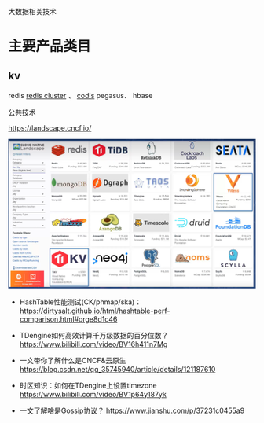 大数据相关技术

# 主要产品类目

## kv

redis [redis cluster](https://redis.io/docs/manual/scaling/) 、 [codis](https://github.com/CodisLabs/codis)  pegasus、 hbase



公共技术



https://landscape.cncf.io/

![1657013094712](images/1657013094712.png)

- HashTable性能测试(CK/phmap/ska)： https://dirtysalt.github.io/html/hashtable-perf-comparison.html#orge8d1c46

- TDengine如何高效计算千万级数据的百分位数？ https://www.bilibili.com/video/BV16h411n7Mg

- 一文带你了解什么是CNCF&云原生 https://blog.csdn.net/qq_35745940/article/details/121187610

- 时区知识：如何在TDengine上设置timezone https://www.bilibili.com/video/BV1p64y187yk

- 一文了解啥是Gossip协议？ https://www.jianshu.com/p/37231c0455a9